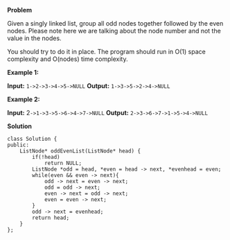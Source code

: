 **Problem**

Given a singly linked list, group all odd nodes together followed by the even nodes. Please note here we are talking about the node number and not the value in the nodes.

You should try to do it in place. The program should run in O(1) space complexity and O(nodes) time complexity.

**Example 1:**

**Input:** `1->2->3->4->5->NULL`
**Output:** `1->3->5->2->4->NULL`

**Example 2:**

**Input:** 2`->1->3->5->6->4->7->NULL`
**Output:** `2->3->6->7->1->5->4->NULL`

**Solution**
```
class Solution {
public:
    ListNode* oddEvenList(ListNode* head) {
        if(!head)
            return NULL;
        ListNode *odd = head, *even = head -> next, *evenhead = even;
        while(even && even -> next){
            odd -> next = even -> next;
            odd = odd -> next;
            even -> next = odd -> next;
            even = even -> next;
        }
        odd -> next = evenhead;
        return head;
    }
};
```
<!--stackedit_data:
eyJoaXN0b3J5IjpbLTE4NTkxNTk2MTIsMTg2NzA5NDEwNl19
-->